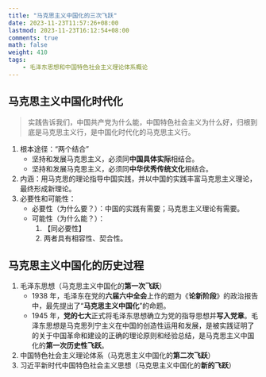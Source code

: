 ```yaml
---
title: "马克思主义中国化的三次飞跃"
date: 2023-11-23T11:57:26+08:00
lastmod: 2023-11-23T16:12:54+08:00
comments: true
math: false
weight: 410
tags:
    - 毛泽东思想和中国特色社会主义理论体系概论
---
```


## 马克思主义中国化时代化

> 实践告诉我们，中国共产党为什么能，中国特色社会主义为什么好，归根到底是马克思主义行，是中国化时代化的马克思主义行。

1. 根本途径：“两个结合”
    - 坚持和发展马克思主义，必须同**中国具体实际**相结合。
    - 坚持和发展马克思主义，必须同**中华优秀传统文化**相结合。
2. 内涵：用马克思的理论指导中国实践，并以中国的实践丰富马克思主义理论，最终形成新理论。
3. 必要性和可能性：
    - 必要性（为什么要？）：中国的实践有需要；马克思主义理论有需要。
    - 可能性（为什么能？）：
        1. 【同必要性】
        2. 两者具有相容性、契合性。

## 马克思主义中国化的历史过程

1. 毛泽东思想（马克思主义中国化的**第一次飞跃**）
    - 1938 年，毛泽东在党的**六届六中全会**上作的题为《**论新阶段**》的政治报告中，最先提出了“**马克思主义中国化**”的命题。
    - 1945 年，**党的七大**正式将毛泽东思想确立为党的指导思想并**写入党章**。毛泽东思想是马克思列宁主义在中国的创造性运用和发展，是被实践证明了的关于中国革命和建设的正确的理论原则和经验总结，是马克思主义中国化的**第一次历史性飞跃**。
2. 中国特色社会主义理论体系（马克思主义中国化的**第二次飞跃**）
3. 习近平新时代中国特色社会主义思想（马克思主义中国化的**新的飞跃**）

